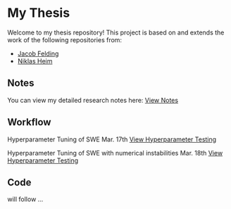# My Thesis

Welcome to my thesis repository! This project is based on and extends the work of the following repositories from:

- [Jacob Felding](https://github.com/jfelding/esn/tree/master)
- [Niklas Heim](https://github.com/nmheim/esn)

## Notes

You can view my detailed research notes here: [View Notes](docs/notes.md)

## Workflow

Hyperparameter Tuning of SWE Mar. 17th  [View Hyperparameter Testing](docs/Hyperparameter_Tuning_SWE.md)


Hyperparameter Tuning of SWE with numerical instabilities Mar. 18th [View Hyperparameter Testing](docs/HP_update_num_instabilities.md)



## Code

will follow ...
